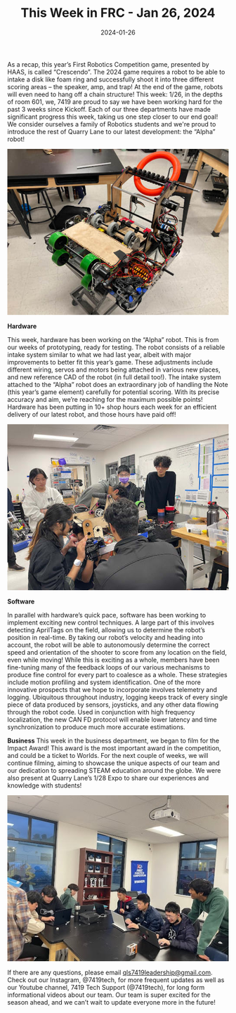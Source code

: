 ﻿---
title: "This Week in FRC - Jan 26, 2024"
date: "2024-01-26"
description: "Weekly Status"
thumbnail: "/static/images/blog/nov04_23/0Logo.svg"
---

As a recap, this year’s First Robotics Competition game, presented by HAAS, is called “Crescendo”. The 2024 game requires a robot to be able to intake a disk like foam ring and successfully shoot it into three different scoring areas – the speaker, amp, and trap! At the end of the game, robots will even need to hang off a chain structure! This week: 1/26, in the depths of room 601, we, 7419 are proud to say we have been working hard for the past 3 weeks since Kickoff. Each of our three departments have made significant progress this week, taking us one step closer to our end goal! We consider ourselves a family of Robotics students and we're proud to introduce the rest of Quarry Lane to our latest development: the “Alpha” robot! 

![](/static/images/blog/jan26_24/0.jpg)

**Hardware**

This week, hardware has been working on the “Alpha” robot. This is from our weeks of prototyping, ready for testing. The robot consists of a reliable intake system similar to what we had last year, albeit with major improvements to better fit this year’s game. These adjustments include different wiring, servos and motors being attached in various new places, and new reference CAD of the robot (in full detail too!). The intake system attached to the “Alpha” robot does an extraordinary job of handling the Note (this year’s game element) carefully for potential scoring. With its precise accuracy and aim, we’re reaching for the maximum possible points! Hardware has been putting in 10+ shop hours each week for an efficient delivery of our latest robot, and those hours have paid off! 

![](/static/images/blog/jan26_24/1.jpg)
 
**Software**

In parallel with hardware’s quick pace, software has been working to implement exciting new control techniques. A large part of this involves detecting AprilTags on the field, allowing us to determine the robot’s position in real-time. By taking our robot’s velocity and heading into account, the robot will be able to autonomously determine the correct speed and orientation of the shooter to score from any location on the field, even while moving! While this is exciting as a whole, members have been fine-tuning many of the feedback loops of our various mechanisms to produce fine control for every part to coalesce as a whole. These strategies include motion profiling and system identification. One of the more innovative prospects that we hope to incorporate involves telemetry and logging. Ubiquitous throughout industry, logging keeps track of every single piece of data produced by sensors, joysticks, and any other data flowing through the robot code. Used in conjunction with high frequency localization, the new CAN FD protocol will enable lower latency and time synchronization to produce much more accurate estimations. 
 
**Business**
This week in the business department, we began to film for the Impact Award! This award is the most important award in the competition, and could be a ticket to Worlds. For the next couple of weeks, we will continue filming, aiming to showcase the unique aspects of our team and our dedication to spreading STEAM education around the globe. We were also present at Quarry Lane’s 1/28 Expo to share our experiences and knowledge with students!

![](/static/images/blog/jan26_24/2.jpg)

If there are any questions, please email qls7419leadership@gmail.com. Check out our Instagram, @7419tech, for more frequent updates as well as our Youtube channel, 7419 Tech Support (@7419tech), for long form informational videos about our team. Our team is super excited for the season ahead, and we can’t wait to update everyone more in the future!
